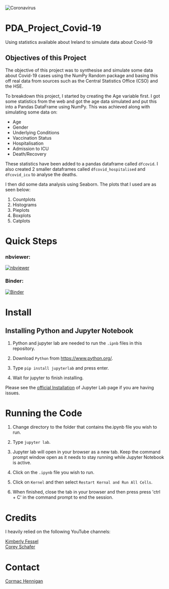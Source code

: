 ![Coronavirus](https://upload.wikimedia.org/wikipedia/commons/thumb/9/94/Coronavirus._SARS-CoV-2.png/768px-Coronavirus._SARS-CoV-2.png)

# PDA_Project_Covid-19
Using statistics available about Ireland to simulate data about Covid-19

## Objectives of this Project

The objective of this project was to synthesise and simulate some data about Covid-19 cases using the NumPy Random package and basing this off real data from sources such as the Central Statistics Office (CSO) and the HSE. <br>

To breakdown this project, I started by creating the Age variable first. I got some statistics from the web and got the age data simulated and put this into a Pandas DataFrame using NumPy. This was achieved  along with simulating some data on:

- Age
- Gender
- Underlying Conditions
- Vaccination Status
- Hospitalisation
- Admission to ICU
- Death/Recovery

These statistics have been added to a pandas dataframe called `dfcovid`. I also created 2 smaller dataframes called `dfcovid_hospitalised` and  `dfcovid_icu` to analyse the deaths.<br>

I then did some data analysis using Seaborn. The plots that I used are as seen below:
1. Countplots
2. Histograms
3. Pieplots
4. Boxplots
5. Catplots <br>

# Quick Steps

### nbviewer:

[![nbviewer](https://raw.githubusercontent.com/jupyter/design/master/logos/Badges/nbviewer_badge.svg)](https://nbviewer.org/github/Cormac88/PDA_Project_Covid-19/tree/main/)

### Binder:

[![Binder](https://mybinder.org/badge_logo.svg)](https://mybinder.org/v2/gh/Cormac88/PDA_Project_Covid-19/HEAD)

# Install

## Installing Python and Jupyter Notebook

1. Python and jupyter lab are needed to run the `.ipnb` files in this repository.

2. Download `Python` from https://www.python.org/.

3. Type `pip install jupyterlab` and press enter.

4. Wait for jupyter to finish installing.

Please see the [official Installation](https://jupyterlab.readthedocs.io/en/stable/getting_started/installation.html) of Jupyter Lab page if you are having issues.

# Running the Code

1. Change directory to the folder that contains the.ipynb file you wish to run.

2. Type `jupyter lab`.

3. Jupyter lab will open in your browser as a new tab. Keep the command prompt window open as it needs to stay running while Jupyter Notebook is active.

4. Click on the `.ipynb` file you wish to run.

5. Click on `Kernel` and then select `Restart Kernal and Run All Cells`.

6. When finished, close the tab in your browser and then press press 'ctrl + C' in the command prompt to end the session.

# Credits

I heavily relied on the following YouTube channels:

[Kimberly Fessel](https://www.youtube.com/channel/UCirb0k3PnuQnRjh8tTJHJuA)<br>
[Corey Schafer](https://www.youtube.com/c/Coreyms)<br>

# Contact

[Cormac Hennigan](mailto:G00398284@gmit.ie)